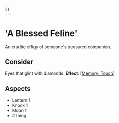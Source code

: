 ```yaml
---
{}
---
```

# 'A Blessed Feline'
An erudite effigy of someone's treasured companion.
## Consider
Eyes that glint with diamonds.
**Effect**: [[Memory: Touch](https://uadaf.theevilroot.xyz/rowenarium/element/mem.touch)]
## Aspects
- Lantern 1
- Knock 1
- Moon 1
- #Thing
